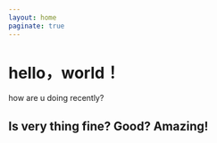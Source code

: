 ```yaml
---
layout: home
paginate: true
---
```


# hello，world！
how are u doing recently?

## Is very thing fine? Good? Amazing!